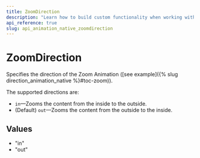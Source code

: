 ```yaml
---
title: ZoomDirection
description: "Learn how to build custom functionality when working with the  Animation by Kendo UI with the help of the ZoomDirection."
api_reference: true
slug: api_animation_native_zoomdirection
---
```


# ZoomDirection
Specifies the direction of the Zoom Animation ([see example]({% slug direction_animation_native %}#toc-zoom)).

The supported directions are:
* `in`&mdash;Zooms the content from the inside to the outside.
* (Default) `out`&mdash;Zooms the content from the outside to the inside.


## Values

* "in"
* "out"

